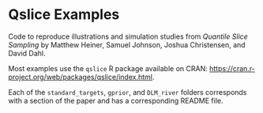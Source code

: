 # Qslice Examples

Code to reproduce illustrations and simulation studies from *Quantile Slice Sampling* 
by Matthew Heiner, Samuel Johnson, Joshua Christensen, and David Dahl. 

Most examples use the `qslice` R package available on CRAN: <https://cran.r-project.org/web/packages/qslice/index.html>.

Each of the `standard_targets`, `gprior`, and `DLM_river` folders corresponds with 
a section of the paper and has a corresponding README file.